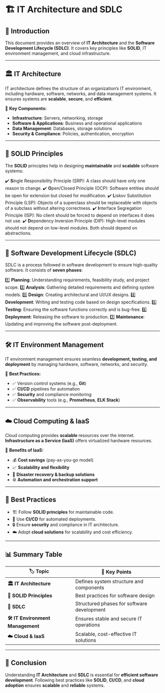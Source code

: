 # 🏗️ IT Architecture and SDLC

## 🚀 Introduction
This document provides an overview of **IT Architecture** and the **Software Development Lifecycle (SDLC)**. It covers key principles like **SOLID**, IT environment management, and cloud infrastructure.

---

## 🏛️ IT Architecture
IT architecture defines the structure of an organization’s IT environment, including hardware, software, networks, and data management systems. It ensures systems are **scalable**, **secure**, and **efficient**.

🔹 **Key Components:**
- **Infrastructure**: Servers, networking, storage
- **Software & Applications**: Business and operational applications
- **Data Management**: Databases, storage solutions
- **Security & Compliance**: Policies, authentication, encryption

---

## 🔵 SOLID Principles
The **SOLID** principles help in designing **maintainable** and **scalable** software systems:

✔️ **S**ingle Responsibility Principle (SRP): A class should have only one reason to change.
✔️ **O**pen/Closed Principle (OCP): Software entities should be open for extension but closed for modification.
✔️ **L**iskov Substitution Principle (LSP): Objects of a superclass should be replaceable with objects of a subclass without altering correctness.
✔️ **I**nterface Segregation Principle (ISP): No client should be forced to depend on interfaces it does not use.
✔️ **D**ependency Inversion Principle (DIP): High-level modules should not depend on low-level modules. Both should depend on abstractions.

---

## 🔄 Software Development Lifecycle (SDLC)
SDLC is a process followed in software development to ensure high-quality software. It consists of **seven phases**:

1️⃣ **Planning**: Understanding requirements, feasibility study, and project scope.
2️⃣ **Analysis**: Gathering detailed requirements and defining system models.
3️⃣ **Design**: Creating architectural and UI/UX designs.
4️⃣ **Development**: Writing and testing code based on design specifications.
5️⃣ **Testing**: Ensuring the software functions correctly and is bug-free.
6️⃣ **Deployment**: Releasing the software to production.
7️⃣ **Maintenance**: Updating and improving the software post-deployment.

---

## 🛠️ IT Environment Management
IT environment management ensures seamless **development, testing, and deployment** by managing hardware, software, networks, and security.

🔹 **Best Practices:**
- ✅ Version control systems (e.g., **Git**)
- ✅ **CI/CD** pipelines for automation
- ✅ **Security** and compliance monitoring
- ✅ **Observability** tools (e.g., **Prometheus**, **ELK Stack**)

---

## ☁️ Cloud Computing & IaaS
Cloud computing provides **scalable** resources over the internet. **Infrastructure as a Service (IaaS)** offers virtualized hardware resources.

🎯 **Benefits of IaaS:**
- 💰 **Cost savings** (pay-as-you-go model)
- 📈 **Scalability and flexibility**
- 🔄 **Disaster recovery & backup solutions**
- ⚙️ **Automation and orchestration support**

---

## 📌 Best Practices
- 🏗️ Follow **SOLID principles** for maintainable code.
- 🔁 Use **CI/CD** for automated deployments.
- 🔒 Ensure **security** and compliance in IT architecture.
- ☁️ Adopt **cloud solutions** for scalability and cost efficiency.

---

## 📊 Summary Table

| 🏷️ Topic | 🔑 Key Points |
|-----------|--------------------------------|
| **🏛️ IT Architecture** | Defines system structure and components |
| **🔵 SOLID Principles** | Best practices for software design |
| **🔄 SDLC** | Structured phases for software development |
| **🛠️ IT Environment Management** | Ensures stable and secure IT operations |
| **☁️ Cloud & IaaS** | Scalable, cost-effective IT solutions |

---

## 🎯 Conclusion
Understanding **IT Architecture** and **SDLC** is essential for **efficient software development**. Following best practices like **SOLID**, **CI/CD**, and **cloud adoption** ensures **scalable** and **reliable** systems.
